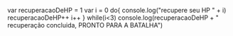 var recuperacaoDeHP = 1
var i = 0
do{
console.log("recupere seu HP " + i)
recuperacaoDeHP++
i++
}
while(i<3)
console.log(recuperacaoDeHP + " recuperação concluida, PRONTO PARA A BATALHA")